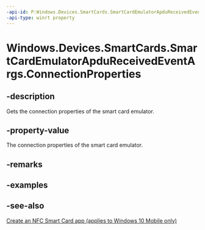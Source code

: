 ```yaml
---
-api-id: P:Windows.Devices.SmartCards.SmartCardEmulatorApduReceivedEventArgs.ConnectionProperties
-api-type: winrt property
---
```


<!-- Property syntax
public Windows.Devices.SmartCards.SmartCardEmulatorConnectionProperties ConnectionProperties { get; }
-->

# Windows.Devices.SmartCards.SmartCardEmulatorApduReceivedEventArgs.ConnectionProperties

## -description
Gets the connection properties of the smart card emulator.

## -property-value
The connection properties of the smart card emulator.

## -remarks

## -examples

## -see-also
[Create an NFC Smart Card app (applies to Windows 10 Mobile only)](/windows/uwp/devices-sensors/host-card-emulation)
